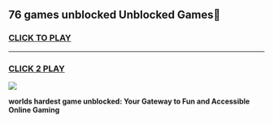 
## 76 games unblocked Unblocked Games👋
<h3>
<a href="https://premium.freeplayer.one?title=76_games_unblocked&ref=16F">CLICK TO PLAY</a></h3>
<hr>

<h3>
<a href="https://premium.freeplayer.one?title=76_games_unblocked&ref=16F">CLICK 2 PLAY</a>
  
</h3>

<a href="https://premium.freeplayer.one?title=76_games_unblocked&ref=16F/"><img src="https://clearcache.store/games.png"></a>


**worlds hardest game unblocked: Your Gateway to Fun and Accessible Online Gaming**
